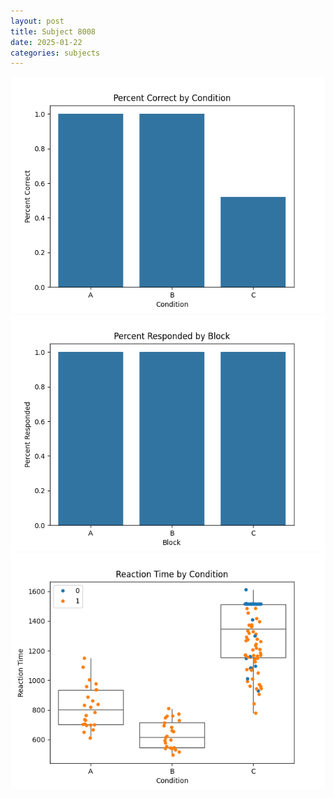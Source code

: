 ```yaml
---
layout: post
title: Subject 8008
date: 2025-01-22
categories: subjects
---
```


![](data/8008/run-18/8008_ATS_percent_correct.png)
![](data/8008/run-18/8008_ATS_percent_responded.png)
![](data/8008/run-18/8008_ATS_rt.png)
